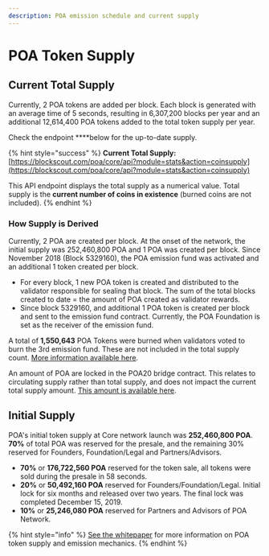 ```yaml
---
description: POA emission schedule and current supply
---
```


# POA Token Supply

## **Current Total Supply**

Currently, 2 POA tokens are added per block. Each block is generated with an average time of 5 seconds, resulting in 6,307,200 blocks per year and an additional 12,614,400 POA tokens added to the total token supply per year.

Check the endpoint ****below for the up-to-date supply.

{% hint style="success" %}
**Current Total Supply:**  [https://blockscout.com/poa/core/api?module=stats&action=coinsupply](https://blockscout.com/poa/core/api?module=stats&action=coinsupply)  
  
This API endpoint displays the total supply as a numerical value. Total supply is the **current number of coins in existence** \(burned coins are not included\).
{% endhint %}

### How Supply is Derived

Currently, 2 POA are created per block. At the onset of the network, the initial supply was 252,460,800 POA and 1 POA was created per block. Since November 2018 \(Block 5329160\), the POA emission fund was activated and an additional 1 token created per block.  

* For every block, 1 new POA token is created and distributed to the validator responsible for sealing that block. The sum of the total blocks created to date = the amount of POA created as validator rewards.
* Since block 5329160, and additional 1 POA token is created per block and sent to the emission fund contract. Currently, the POA Foundation is set as the receiver of the emission fund. 

A total of **1,550,643** POA Tokens were burned when validators voted to burn the 3rd emission fund. These are not included in the total supply count. [More information available here](https://forum.poa.network/t/emission-funds-3-results/2957).

An amount of POA are locked in the POA20 bridge contract. This relates to circulating supply rather than total supply, and does not impact the current total supply amount. [This amount is available here](https://bridge.poa.net/statistics).

## Initial Supply

POA's initial token supply at Core network launch was **252,460,800 POA**. **70%** of total POA was reserved for the presale, and the remaining 30% reserved for Founders, Foundation/Legal and Partners/Advisors.

* **70%** or **176,722,560 POA** reserved for the token sale, all tokens were sold during the presale in 58 seconds.
* **20%** or **50,492,160 POA** reserved for Founders/Foundation/Legal. Initial lock for six months and released over two years. The final lock was completed December 15, 2019.
* **10%** or **25,246,080 POA** reserved for Partners and Advisors of POA Network.

{% hint style="info" %}
[See the whitepaper](https://app.gitbook.com/@poa/s/poa/~/drafts/-Lu4aIA5rYSeh3AmTsnn/for-users/whitepaper/poadao-v1/poa-network-functionality) for more information on POA token supply and emission mechanics.
{% endhint %}

